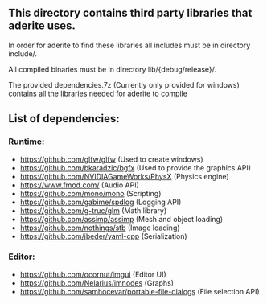 ## This directory contains third party libraries that aderite uses.


In order for aderite to find these libraries all includes must be in directory include/.

All compiled binaries must be in directory lib/{debug/release}/.

The provided dependencies.7z (Currently only provided for windows) contains all the libraries needed for aderite to compile

## List of dependencies:
### Runtime:
- https://github.com/glfw/glfw  (Used to create windows)
- https://github.com/bkaradzic/bgfx (Used to provide the graphics API)
- https://github.com/NVIDIAGameWorks/PhysX (Physics engine)
- https://www.fmod.com/ (Audio API)
- https://github.com/mono/mono (Scripting)
- https://github.com/gabime/spdlog (Logging API)
- https://github.com/g-truc/glm (Math library)
- https://github.com/assimp/assimp (Mesh and object loading)
- https://github.com/nothings/stb (Image loading)
- https://github.com/jbeder/yaml-cpp (Serialization)

### Editor:
- https://github.com/ocornut/imgui (Editor UI)
- https://github.com/Nelarius/imnodes (Graphs)
- https://github.com/samhocevar/portable-file-dialogs (File selection API)